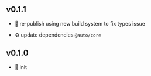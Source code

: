 ## v0.1.1

* 🐞 re-publish using new build system to fix types issue

* ♻️ update dependencies `@auto/core`

## v0.1.0

* 🐣 init
